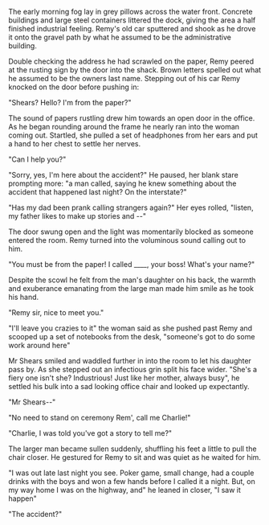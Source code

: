 The early morning fog lay in grey pillows across the water front.
Concrete buildings and large steel containers littered the dock, giving
the area a half finished industrial feeling. Remy's old car sputtered
and shook as he drove it onto the gravel path by what he assumed to be
the administrative building.

Double checking the address he had scrawled on the paper, Remy peered at
the rusting sign by the door into the shack. Brown letters spelled out
what he assumed to be the owners last name. Stepping out of his car Remy
knocked on the door before pushing in:

"Shears? Hello? I'm from the paper?"

The sound of papers rustling drew him towards an open door in the
office. As he began rounding around the frame he nearly ran into the
woman coming out. Startled, she pulled a set of headphones from her ears
and put a hand to her chest to settle her nerves.

"Can I help you?"

"Sorry, yes, I'm here about the accident?" He paused, her blank stare
prompting more: "a man called, saying he knew something about the
accident that happened last night? On the interstate?"

"Has my dad been prank calling strangers again?" Her eyes rolled,
"listen, my father likes to make up stories and --"

The door swung open and the light was momentarily blocked as someone
entered the room. Remy turned into the voluminous sound calling out to
him.

"You must be from the paper! I called ____, your boss! What's your
name?"

Despite the scowl he felt from the man's daughter on his back, the
warmth and exuberance emanating from the large man made him smile as he
took his hand.

"Remy sir, nice to meet you."

"I'll leave you crazies to it" the woman said as she pushed past Remy
and scooped up a set of notebooks from the desk, "someone's got to do
some work around here"

Mr Shears smiled and waddled further in into the room to let his
daughter pass by. As she stepped out an infectious grin split his face
wider. "She's a fiery one isn't she? Industrious! Just like her mother,
always busy", he settled his bulk into a sad looking office chair and
looked up expectantly.

"Mr Shears--"

"No need to stand on ceremony Rem', call me Charlie!"

"Charlie, I was told you've got a story to tell me?"

The larger man became sullen suddenly, shuffling his feet a little to
pull the chair closer. He gestured for Remy to sit and was quiet as he
waited for him.

"I was out late last night you see. Poker game, small change, had a
couple drinks with the boys and won a few hands before I called it a
night. But, on my way home I was on the highway, and" he leaned in
closer, "I saw it happen"

"The accident?"
